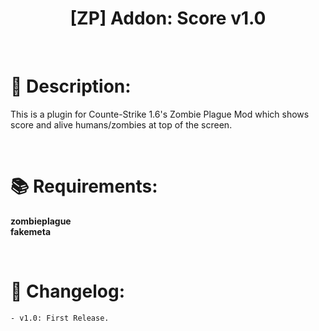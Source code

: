 <h1 align="center">[ZP] Addon: Score v1.0</h1>

<br />

# :page_facing_up: Description:
This is a plugin for Counte-Strike 1.6's Zombie Plague Mod which shows score and alive humans/zombies at top of the screen.

<br />

# :books: Requirements:
**zombieplague**<br />
**fakemeta**

<br />

# :scroll: Changelog:
    - v1.0: First Release.
